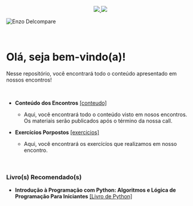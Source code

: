 <p align="center">
  <a href="https://github.com/enzodelcompare">
    <img src="https://img.shields.io/badge/criador-enzodelcompare-yellowgreen">
  </a>
  
  <a href="https://enzodelcompare.github.io/" alt="Contributors">
    <img src="https://img.shields.io/badge/site-enzodelcompare-lightgrey" />
  </a>
</p>

![Enzo Delcompare](https://github.com/enzodelcompare/programacao_python/blob/master/imagens/python_topo.png)

<br>

# Olá, seja bem-vindo(a)!

Nesse repositório, você encontrará todo o conteúdo apresentado em nossos encontros!

<br>

- **Conteúdo dos Encontros** <a href="https://github.com/enzodelcompare/programacao_python/tree/master/conteudo">[conteudo]</a>
    - Aqui, você encontrará todo o conteúdo visto em nosos encontros. Os materiais serão publicados após o término da nossa call.

- **Exercícios Porpostos** <a href="https://github.com/enzodelcompare/programacao_python/tree/master/#">[exercicios]</a>
    - Aqui, você encontrará os exercícíos que realizamos em nosso encontro.

<br>

### Livro(s) Recomendado(s)

- **Introdução à Programação com Python: Algoritmos e Lógica de Programação Para Iniciantes** <a href="https://www.amazon.com.br/Introdu%C3%A7%C3%A3o-Programa%C3%A7%C3%A3o-com-Python-Algoritmos/dp/8575227181/ref=sr_1_2?__mk_pt_BR=%C3%85M%C3%85%C5%BD%C3%95%C3%91&dchild=1&keywords=python&qid=1625840613&sr=8-2">[Livro de Python]</a>
